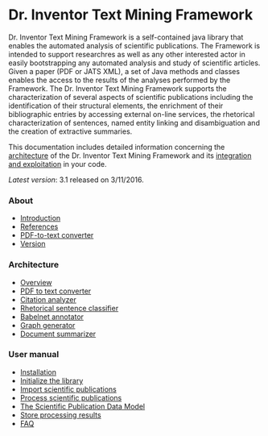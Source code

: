 <h1>Dr. Inventor Text Mining Framework</h1>

Dr. Inventor Text Mining Framework is a self-contained java library that enables the automated analysis of scientific publications. The Framework is intended to support researchres as well as any other interested actor in easily bootstrapping any automated analysis and study of scientific articles. Given a paper (PDF or JATS XML), a set of Java methods and classes enables the access to the results of the analyses performed by the Framework. The Dr. Inventor Text Mining Framework supports the characterization of several aspects of scientific publications including the identification of their structural elements, the enrichment of their bibliographic entries by accessing external on-line services, the rhetorical characterization of sentences, named entity linking and disambiguation and the creation of extractive summaries.

This documentation includes detailed information concerning the [architecture](Components) of the Dr. Inventor Text Mining Framework and its [integration and exploitation](Installation) in your code.


*Latest version*: 3.1 released on 3/11/2016. 

<h3>About</h3>

* [Introduction](Introduction.md)
* [References](References.md)
* [PDF-to-text converter](PDFtoText.md)
* [Version](Version.md)

<h3>Architecture</h3>

* [Overview](Components.md)
* [PDF to text converter](PDFtoText.md)
* [Citation analyzer](Citation.md)
* [Rhetorical sentence classifier](RhetSentence.md)
* [Babelnet annotator](BabelnetAnn.md)
* [Graph generator](ROSgraph.md)
* [Document summarizer](Summa.md)


<h3>User manual</h3>

* [Installation](Installation.md)
* [Initialize the library](Initialize.md)
* [Import scientific publications](ImportDoc.md)
* [Process scientific publications](ProcessDoc.md)
* [The Scientific Publication Data Model](ScuPubDataModel.md)
* [Store processing results](StoreDoc.md)
* [FAQ](FAQ.md)

